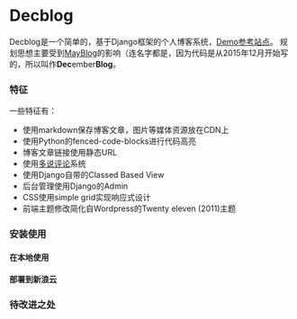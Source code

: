 # Decblog
Decblog是一个简单的，基于Django框架的个人博客系统，[Demo参考站点](http://litpweb.applinzi.com/)。
规划思想主要受到[MayBlog](https://github.com/flyhigher139/mayblog)的影响（连名字都是，因为代码是从2015年12月开始写的，所以叫作**Dec**ember**Blog**。

### 特征
一些特征有：
* 使用markdown保存博客文章，图片等媒体资源放在CDN上
* 使用Python的fenced-code-blocks进行代码高亮
* 博客文章链接使用静态URL
* 使用[多说评论](http://www.duoshuo.com)系统
* 使用Django自带的Classed Based View
* 后台管理使用Django的Admin
* CSS使用simple grid实现响应式设计
* 前端主题修改简化自Wordpress的Twenty eleven (2011)主题

### 安装使用
#### 在本地使用

#### 部署到新浪云

### 待改进之处